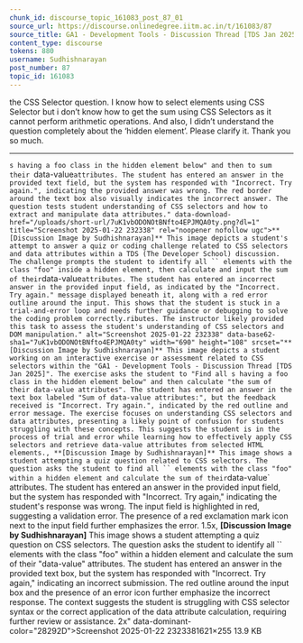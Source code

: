 ```yaml
---
chunk_id: discourse_topic_161083_post_87_01
source_url: https://discourse.onlinedegree.iitm.ac.in/t/161083/87
source_title: GA1 - Development Tools - Discussion Thread [TDS Jan 2025]
content_type: discourse
tokens: 880
username: Sudhishnarayan
post_number: 87
topic_id: 161083
---
```


 the CSS Selector question. I know how to select elements using CSS Selector but i don’t know how to get the sum using CSS Selectors as it cannot perform arithmetic operations. And also, I didn’t understand the question completely about the ‘hidden element’. Please clarify it. Thank you so much.

---

`s having a foo class in the hidden element below" and then to sum their `data-value` attributes. The student has entered an answer in the provided text field, but the system has responded with "Incorrect. Try again.", indicating the provided answer was wrong. The red border around the text box also visually indicates the incorrect answer. The question tests student understanding of CSS selectors and how to extract and manipulate data attributes." data-download-href="/uploads/short-url/7uK1vbODONOtBNfto4EPJMQA0ty.png?dl=1" title="Screenshot 2025-01-22 232338" rel="noopener nofollow ugc">**[Discussion Image by Sudhishnarayan]** This image depicts a student's attempt to answer a quiz or coding challenge related to CSS selectors and data attributes within a TDS (The Developer School) discussion. The challenge prompts the student to identify all `` elements with the class "foo" inside a hidden element, then calculate and input the sum of their `data-value` attributes. The student has entered an incorrect answer in the provided input field, as indicated by the "Incorrect. Try again." message displayed beneath it, along with a red error outline around the input. This shows that the student is stuck in a trial-and-error loop and needs further guidance or debugging to solve the coding problem correctly.ributes. The instructor likely provided this task to assess the student's understanding of CSS selectors and DOM manipulation." alt="Screenshot 2025-01-22 232338" data-base62-sha1="7uK1vbODONOtBNfto4EPJMQA0ty" width="690" height="108" srcset="**[Discussion Image by Sudhishnarayan]** This image depicts a student working on an interactive exercise or assessment related to CSS selectors within the "GA1 - Development Tools - Discussion Thread [TDS Jan 2025]". The exercise asks the student to "Find all s having a foo class in the hidden element below" and then calculate "the sum of their data-value attributes". The student has entered an answer in the text box labeled "Sum of data-value attributes:", but the feedback received is "Incorrect. Try again.", indicated by the red outline and error message. The exercise focuses on understanding CSS selectors and data attributes, presenting a likely point of confusion for students struggling with these concepts. This suggests the student is in the process of trial and error while learning how to effectively apply CSS selectors and retrieve data-value attributes from selected HTML elements., **[Discussion Image by Sudhishnarayan]** This image shows a student attempting a quiz question related to CSS selectors. The question asks the student to find all `` elements with the class "foo" within a hidden element and calculate the sum of their `data-value` attributes. The student has entered an answer in the provided input field, but the system has responded with "Incorrect. Try again," indicating the student's response was wrong. The input field is highlighted in red, suggesting a validation error. The presence of a red exclamation mark icon next to the input field further emphasizes the error. 1.5x, **[Discussion Image by Sudhishnarayan]** This image shows a student attempting a quiz question on CSS selectors. The question asks the student to identify all `` elements with the class "foo" within a hidden element and calculate the sum of their "data-value" attributes. The student has entered an answer in the provided text box, but the system has responded with "Incorrect. Try again," indicating an incorrect submission. The red outline around the input box and the presence of an error icon further emphasize the incorrect response. The context suggests the student is struggling with CSS selector syntax or the correct application of the data attribute calculation, requiring further review or assistance. 2x" data-dominant-color="28292D">Screenshot 2025-01-22 2323381621×255 13.9 KB
